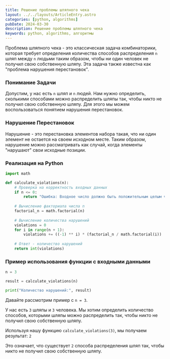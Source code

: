 ```yaml
---
title: Решение проблемы шляпного чека
layout: ../../layouts/ArticleEntry.astro
categories: [python, algorithms]
pubDate: 2024-03-30
description: Решение проблемы шляпного чека
keywords: python, algorithms, алгоритмы
---
```


Проблема шляпного чека - это классическая задача комбинаторики, которая требует определения количества способов распределения `n` шляп между `n` людьми таким образом, чтобы ни один человек не получил свою собственную шляпу. Эта задача также известна как "проблема нарушения перестановок".

### Понимание Задачи

Допустим, у нас есть `n` шляп и `n` людей. Нам нужно определить, сколькими способами можно распределить шляпы так, чтобы никто не получил свою собственную шляпу. Для этого мы можем воспользоваться понятием нарушения перестановок.

### Нарушение Перестановок

Нарушение - это перестановка элементов набора такая, что ни один элемент не остается на своем исходном месте. Таким образом, нарушение можно рассматривать как случай, когда элементы "нарушают" свои исходные позиции.

### Реализация на Python

```python
import math

def calculate_violations(n):
    # Проверка на корректность входных данных
    if n <= 0:
        return "Ошибка: Входное число должно быть положительным целым числом."
    
    # Вычисление факториала числа n
    factorial_n = math.factorial(n)
    
    # Вычисление количества нарушений
    violations = 0
    for i in range(n + 1):
        violations += ((-1) ** i) * (factorial_n / math.factorial(i))
    
    # Ответ - количество нарушений
    return int(violations)
```

### Пример использования функции с входными данными

```python
n = 3

result = calculate_violations(n)

print("Количество нарушений:", result)
```

Давайте рассмотрим пример с `n = 3`. 

У нас есть `3` шляпы и `3` человека. Мы хотим определить количество способов, которыми шляпы можно распределить так, чтобы никто не получил свою собственную шляпу.

Используя нашу функцию `calculate_violations(3)`, мы получаем результат: `2`

Это означает, что существует `2` способа распределения шляп так, чтобы никто не получил свою собственную шляпу.